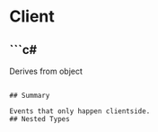 # Client

## ```c#
Derives from object
```

## Summary

Events that only happen clientside.
## Nested Types

